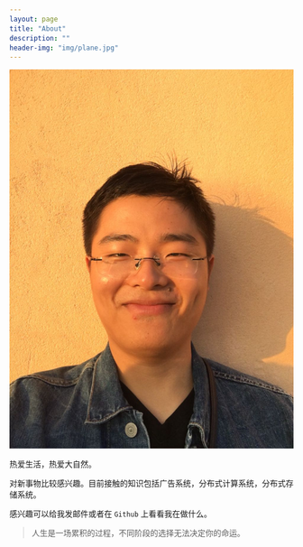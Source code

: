 ```yaml
---
layout: page
title: "About"
description: ""
header-img: "img/plane.jpg"
---
```


![Myself](/images/personal-images/myself.jpg)

热爱生活，热爱大自然。

对新事物比较感兴趣。目前接触的知识包括广告系统，分布式计算系统，分布式存储系统。

感兴趣可以给我发邮件或者在 `Github` 上看看我在做什么。

> 人生是一场累积的过程，不同阶段的选择无法决定你的命运。
